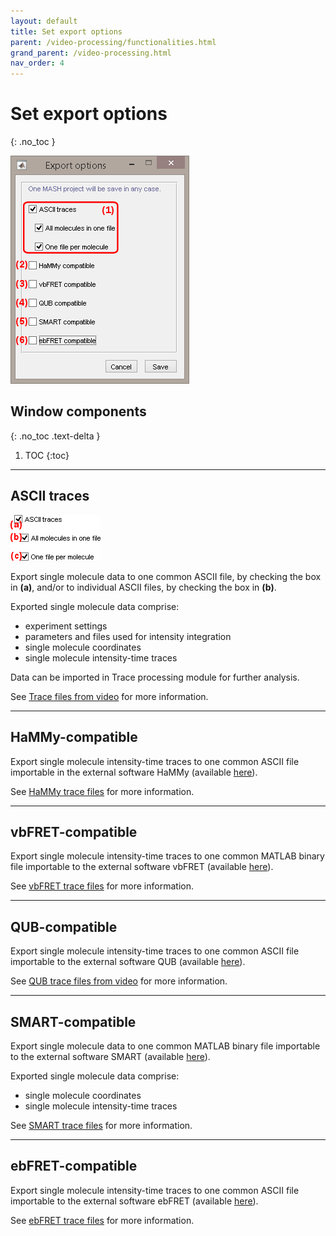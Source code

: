 ```yaml
---
layout: default
title: Set export options
parent: /video-processing/functionalities.html
grand_parent: /video-processing.html
nav_order: 4
---
```


# Set export options
{: .no_toc }

<a href="../../assets/images/gui/VP-panel-integration-expopt.png"><img src="../../assets/images/gui/VP-panel-integration-expopt.png" style="max-width: 286px;"/></a>


## Window components
{: .no_toc .text-delta }

1. TOC
{:toc}


---

## ASCII traces

<a href="../../assets/images/gui/VP-panel-integration-expopt-ascii.png"><img src="../../assets/images/gui/VP-panel-integration-expopt-ascii.png" style="max-width: 144px;"/></a>

Export single molecule data to one common ASCII file, by checking the box in **(a)**, and/or to individual ASCII files, by checking the box in **(b)**.

Exported single molecule data comprise: 
* experiment settings
* parameters and files used for intensity integration 
* single molecule coordinates
* single molecule intensity-time traces

Data can be imported in Trace processing module for further analysis.

See 
[Trace files from video](../../output-files/txt-traces-from-video.html) for more information.


---

## HaMMy-compatible

Export single molecule intensity-time traces to one common ASCII file importable in the external software HaMMy (available 
[here](http://ha.med.jhmi.edu/resources/#1464200861600-0fad9996-bfd4)).

See 
[HaMMy trace files](../../output-files/dat-hammy-traces.html) for more information.


---

## vbFRET-compatible

Export single molecule intensity-time traces to one common MATLAB binary file importable to the external software vbFRET (available 
[here](http://vbfret.sourceforge.net/)).

See 
[vbFRET trace files](../../output-files/mat-vbfret-traces.html) for more information.


---

## QUB-compatible

Export single molecule intensity-time traces to one common ASCII file importable to the external software QUB (available 
[here](https://qub.mandelics.com/)).

See 
[QUB trace files from video](../../output-files/txt-qub-traces-from-video.html) for more information.


---

## SMART-compatible

Export single molecule data to one common MATLAB binary file importable to the external software SMART (available 
[here](https://simtk.org/projects/smart)).

Exported single molecule data comprise: 
* single molecule coordinates
* single molecule intensity-time traces

See 
[SMART trace files](../../output-files/traces-smart-traces.html) for more information.


---

## ebFRET-compatible

Export single molecule intensity-time traces to one common ASCII file importable to the external software ebFRET (available 
[here](http://ebfret.github.io/)).

See 
[ebFRET trace files](../../output-files/dat-ebfret-traces.html) for more information.

